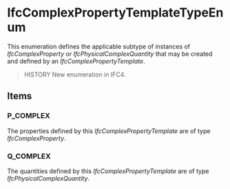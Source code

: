 # IfcComplexPropertyTemplateTypeEnum

This enumeration defines the applicable subtype of instances of _IfcComplexProperty_ or _IfcPhysicalComplexQuantity_ that may be created and defined by an _IfcComplexPropertyTemplate_.
<!-- end of short definition -->

> HISTORY New enumeration in IFC4.

## Items

### P_COMPLEX
The properties defined by this _IfcComplexPropertyTemplate_ are of type _IfcComplexProperty_.

### Q_COMPLEX
The quantities defined by this _IfcComplexPropertyTemplate_ are of type _IfcPhysicalComplexQuantity_.
